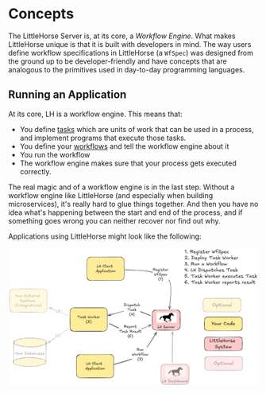 # Concepts

The LittleHorse Server is, at its core, a _Workflow Engine_. What makes LittleHorse unique is that it is built with developers in mind. The way users define workflow specifications in LittleHorse (a `WfSpec`) was designed from the ground up to be developer-friendly and have concepts that are analogous to the primitives used in day-to-day programming languages.

## Running an Application

At its core, LH is a workflow engine. This means that:

- You define [tasks](./03-tasks.md) which are units of work that can be used in a process, and implement programs that execute those tasks.
- You define your [workflows](./01-workflows.md) and tell the workflow engine about it
- You run the workflow
- The workflow engine makes sure that your process gets executed correctly.

The real magic and of a workflow engine is in the last step. Without a workflow engine like LittleHorse (and especially when building microservices), it's really hard to glue things together. And then you have no idea what's happening between the start and end of the process, and if something goes wrong you can neither recover nor find out why.

Applications using LittleHorse might look like the following:

![LittleHorse Architecture](./lh-application.png)
